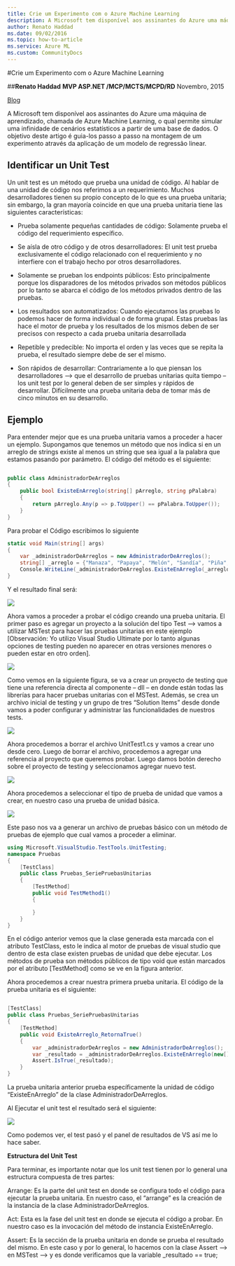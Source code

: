 ```yaml
---
title: Crie um Experimento com o Azure Machine Learning
description: A Microsoft tem disponível aos assinantes do Azure uma máquina de aprendizado, chamada de Azure Machine Learning, o qual permite simular uma infinidade de cenários estatísticos a partir de uma base de dados. O objetivo deste artigo é guia-los passo a passo na montagem de um experimento através da aplicação de um modelo de regressão linear.
author: Renato Haddad
ms.date: 09/02/2016
ms.topic: how-to-article
ms.service: Azure ML
ms.custom: CommunityDocs
---
```







#Crie um Experimento com o Azure Machine Learning


##**Renato Haddad**
**MVP ASP.NET /MCP/MCTS/MCPD/RD**
Novembro, 2015

[Blog](http://weblogs.asp.net/renatohaddad/)


A Microsoft tem disponível aos assinantes do Azure uma máquina de aprendizado, chamada de Azure Machine Learning, o qual permite simular uma infinidade de cenários estatísticos a partir de uma base de dados. O objetivo deste artigo é guia-los passo a passo na montagem de um experimento através da aplicação de um modelo de regressão linear.

Identificar un Unit Test
------------------------

Un unit test es un método que prueba una unidad de código. Al hablar de
una unidad de código nos referimos a un requerimiento. Muchos
desarrolladores tienen su propio concepto de lo que es una prueba
unitaria; sin embargo, la gran mayoría coincide en que una prueba
unitaria tiene las siguientes características:

- Prueba solamente pequeñas cantidades de código: Solamente prueba el
    código del requerimiento específico.

-  Se aísla de otro código y de otros desarrolladores: El unit test
    prueba exclusivamente el código relacionado con el requerimiento y
    no interfiere con el trabajo hecho por otros desarrolladores.

-    Solamente se prueban los endpoints públicos: Esto principalmente
    porque los disparadores de los métodos privados son métodos públicos
    por lo tanto se abarca el código de los métodos privados dentro de
    las pruebas.

-    Los resultados son automatizados: Cuando ejecutamos las pruebas lo
    podemos hacer de forma individual o de forma grupal. Estas pruebas
    las hace el motor de prueba y los resultados de los mismos deben de
    ser precisos con respecto a cada prueba unitaria desarrollada

-    Repetible y predecible: No importa el orden y las veces que se
    repita la prueba, el resultado siempre debe de ser el mismo.

-    Son rápidos de desarrollar: Contrariamente a lo que piensan los
    desarrolladores –&gt; que el desarrollo de pruebas unitarias quita
    tiempo – los unit test por lo general deben de ser simples y rápidos
    de desarrollar. Difícilmente una prueba unitaria deba de tomar más
    de cinco minutos en su desarrollo.

Ejemplo
-------

Para entender mejor que es una prueba unitaria vamos a proceder a hacer
un ejemplo. Supongamos que tenemos un método que nos indica si en un
arreglo de strings existe al menos un string que sea igual a la palabra
que estamos pasando por parámetro. El código del método es el siguiente:

``` C#

public class AdministradorDeArreglos
{
    public bool ExisteEnArreglo(string[] pArreglo, string pPalabra)
    {
        return pArreglo.Any(p => p.ToUpper() == pPalabra.ToUpper());
    }
}
```

Para probar el Código escribimos lo siguiente

``` C#
static void Main(string[] args)
{
    var _administradorDeArreglos = new AdministradorDeArreglos();
    string[] _arreglo = {"Manaza", "Papaya", "Melón", "Sandía", "Piña", "Banano"};
    Console.WriteLine(_administradorDeArreglos.ExisteEnArreglo(_arreglo, "Banano") );
}
```

Y el resultado final será:

![](./img/UnitTest/image1.png)
    

Ahora vamos a proceder a probar el código creando una prueba unitaria.
El primer paso es agregar un proyecto a la solución del tipo Test –&gt;
vamos a utilizar MSTest para hacer las pruebas unitarias en este ejemplo
\[Observación: Yo utilizo Visual Studio Ultimate por lo tanto algunas
opciones de testing pueden no aparecer en otras versiones menores o
pueden estar en otro orden\].

![](./img/UnitTest/image2.png)
    

Como vemos en la siguiente figura, se va a crear un proyecto de testing
que tiene una referencia directa al componente – dll – en donde están
todas las librerías para hacer pruebas unitarias con el MSTest. Además,
se crea un archivo inicial de testing y un grupo de tres “Solution
Items” desde donde vamos a poder configurar y administrar las
funcionalidades de nuestros tests.

![](./img/UnitTest/image3.png)
    

Ahora procedemos a borrar el archivo UnitTest1.cs y vamos a crear uno
desde cero. Luego de borrar el archivo, procedemos a agregar una
referencia al proyecto que queremos probar. Luego damos botón derecho
sobre el proyecto de testing y seleccionamos agregar nuevo test.

![](./img/UnitTest/image4.png)
    

Ahora procedemos a seleccionar el tipo de prueba de unidad que vamos a
crear, en nuestro caso una prueba de unidad básica.

![](./img/UnitTest/image5.png)
    

Este paso nos va a generar un archivo de pruebas básico con un método de
pruebas de ejemplo que cual vamos a proceder a eliminar.

``` C#
using Microsoft.VisualStudio.TestTools.UnitTesting;
namespace Pruebas
{
    [TestClass]
    public class Pruebas_SeriePruebasUnitarias
    {
        [TestMethod]
        public void TestMethod1()
        {

        }
    }
}
```

En el código anterior vemos que la clase generada esta marcada con el
atributo TestClass, esto le indica al motor de pruebas de visual studio
que dentro de esta clase existen pruebas de unidad que debe ejecutar.
Los métodos de prueba son métodos públicos de tipo void que están
marcados por el atributo \[TestMethod\] como se ve en la figura
anterior.

Ahora procedemos a crear nuestra primera prueba unitaria. El código de
la prueba unitaria es el siguiente:

``` C#

[TestClass]
public class Pruebas_SeriePruebasUnitarias
{
    [TestMethod]
    public void ExisteArreglo_RetornaTrue()
    {
        var _administradorDeArreglos = new AdministradorDeArreglos();
        var _resultado = _administradorDeArreglos.ExisteEnArreglo(new[] { "Argentina", "Brasil", "Perú" }, "Brasil");
        Assert.IsTrue(_resultado);
    }
}
```

La prueba unitaria anterior prueba específicamente la unidad de código
“ExisteEnArreglo” de la clase AdministradorDeArreglos.

Al Ejecutar el unit test el resultado será el siguiente:

![](./img/UnitTest/image6.png)
    

Como podemos ver, el test pasó y el panel de resultados de VS así me lo
hace saber.

**Estructura del Unit Test**

Para terminar, es importante notar que los unit test tienen por lo
general una estructura compuesta de tres partes:

Arrange: Es la parte del unit test en donde se configura todo el código
para ejecutar la prueba unitaria. En nuestro caso, el “arrange” es la
creación de la instancia de la clase AdministradorDeArreglos.

Act: Esta es la fase del unit test en donde se ejecuta el código a
probar. En nuestro caso es la invocación del método de instancia
ExisteEnArreglo.

Assert: Es la sección de la prueba unitaria en donde se prueba el
resultado del mismo. En este caso y por lo general, lo hacemos con la
clase Assert –&gt; en MSTest –&gt; y es donde verificamos que la
variable \_resultado == true;


